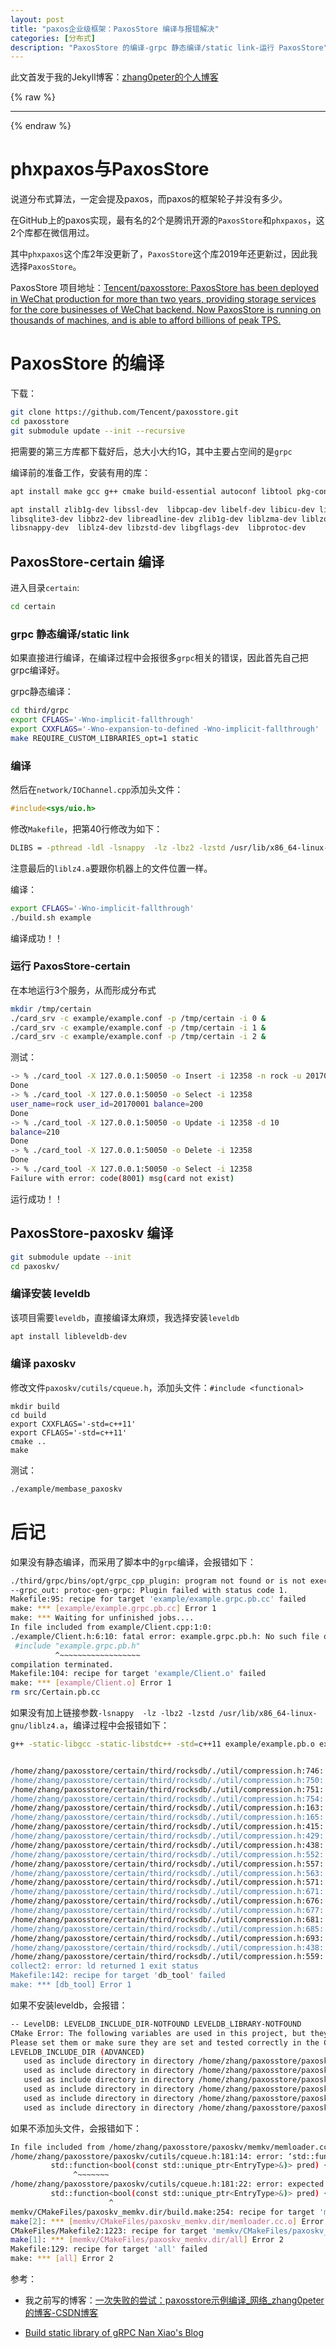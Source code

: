 ```yaml
---
layout: post
title: "paxos企业级框架：PaxosStore 编译与报错解决"
categories: [分布式]
description: "PaxosStore 的编译-grpc 静态编译/static link-运行 PaxosStore"
---
```


此文首发于我的Jekyll博客：[zhang0peter的个人博客](https://zhang0peter.com)         

{% raw %}
***          
{% endraw %}

# phxpaxos与PaxosStore
说道分布式算法，一定会提及paxos，而paxos的框架轮子并没有多少。

在GitHub上的paxos实现，最有名的2个是腾讯开源的`PaxosStore`和`phxpaxos`，这2个库都在微信用过。

其中`phxpaxos`这个库2年没更新了，`PaxosStore`这个库2019年还更新过，因此我选择`PaxosStore`。

PaxosStore 项目地址：[Tencent/paxosstore: PaxosStore has been deployed in WeChat production for more than two years, providing storage services for the core businesses of WeChat backend. Now PaxosStore is running on thousands of machines, and is able to afford billions of peak TPS.](https://github.com/Tencent/paxosstore)
# PaxosStore 的编译
下载：
```sh
git clone https://github.com/Tencent/paxosstore.git
cd paxosstore
git submodule update --init --recursive
```
把需要的第三方库都下载好后，总大小大约1G，其中主要占空间的是`grpc`

编译前的准备工作，安装有用的库：
```sh
apt install make gcc g++ cmake build-essential autoconf libtool pkg-config unzip
```
```sh
apt install zlib1g-dev libssl-dev  libpcap-dev libelf-dev libicu-dev libreadline-dev libtool  libsysfs-dev \
libsqlite3-dev libbz2-dev libreadline-dev zlib1g-dev liblzma-dev liblzo2-dev   \
libsnappy-dev  liblz4-dev libzstd-dev libgflags-dev  libprotoc-dev
```

## PaxosStore-certain 编译
进入目录`certain`:
```sh
cd certain
```

### grpc 静态编译/static link
如果直接进行编译，在编译过程中会报很多`grpc`相关的错误，因此首先自己把grpc编译好。

grpc静态编译：
```sh
cd third/grpc
export CFLAGS='-Wno-implicit-fallthrough'
export CXXFLAGS='-Wno-expansion-to-defined -Wno-implicit-fallthrough'
make REQUIRE_CUSTOM_LIBRARIES_opt=1 static
```

### 编译
然后在`network/IOChannel.cpp`添加头文件：
```c
#include<sys/uio.h>
```
修改`Makefile`，把第40行修改为如下：
```sh
DLIBS = -pthread -ldl -lsnappy  -lz -lbz2 -lzstd /usr/lib/x86_64-linux-gnu/liblz4.a
```
注意最后的`liblz4.a`要跟你机器上的文件位置一样。

编译：
```sh
export CFLAGS='-Wno-implicit-fallthrough'
./build.sh example
```
编译成功！！

### 运行 PaxosStore-certain
在本地运行3个服务，从而形成分布式
```sh
mkdir /tmp/certain
./card_srv -c example/example.conf -p /tmp/certain -i 0 &
./card_srv -c example/example.conf -p /tmp/certain -i 1 &
./card_srv -c example/example.conf -p /tmp/certain -i 2 &
```
测试：
```sh
-> % ./card_tool -X 127.0.0.1:50050 -o Insert -i 12358 -n rock -u 20170001 -b 200
Done
-> % ./card_tool -X 127.0.0.1:50050 -o Select -i 12358
user_name=rock user_id=20170001 balance=200
Done 
-> % ./card_tool -X 127.0.0.1:50050 -o Update -i 12358 -d 10
balance=210
Done 
-> % ./card_tool -X 127.0.0.1:50050 -o Delete -i 12358
Done
-> % ./card_tool -X 127.0.0.1:50050 -o Select -i 12358      
Failure with error: code(8001) msg(card not exist)
```
运行成功！！

## PaxosStore-paxoskv 编译

```sh
git submodule update --init
cd paxoskv/
```

### 编译安装 leveldb
该项目需要`leveldb`，直接编译太麻烦，我选择安装`leveldb`
```sh
apt install libleveldb-dev
```

### 编译 paxoskv
修改文件`paxoskv/cutils/cqueue.h`，添加头文件：`#include <functional>`

```
mkdir build
cd build
export CXXFLAGS='-std=c++11'
export CFLAGS='-std=c++11'
cmake ..
make 
```

测试：
```sh
./example/membase_paxoskv
```


# 后记

如果没有静态编译，而采用了脚本中的`grpc`编译，会报错如下：
```sh
./third/grpc/bins/opt/grpc_cpp_plugin: program not found or is not executable
--grpc_out: protoc-gen-grpc: Plugin failed with status code 1.
Makefile:95: recipe for target 'example/example.grpc.pb.cc' failed
make: *** [example/example.grpc.pb.cc] Error 1
make: *** Waiting for unfinished jobs....
In file included from example/Client.cpp:1:0:
./example/Client.h:6:10: fatal error: example.grpc.pb.h: No such file or directory
 #include "example.grpc.pb.h"
          ^~~~~~~~~~~~~~~~~~~
compilation terminated.
Makefile:104: recipe for target 'example/Client.o' failed
make: *** [example/Client.o] Error 1
rm src/Certain.pb.cc
```


如果没有加上链接参数`-lsnappy  -lz -lbz2 -lzstd /usr/lib/x86_64-linux-gnu/liblz4.a`，编译过程中会报错如下：

```sh
g++ -static-libgcc -static-libstdc++ -std=c++11 example/example.pb.o example/example.grpc.pb.o example/Client.o example/Coding.o example/DBImpl.o example/PLogImpl.o example/CertainUserImpl.o example/UserWorker.o example/ServiceImpl.o example/UUIDGenerator.o example/TemporaryTable.o example/CoHashLock.o example/BenchTool.o libcertain.a -o bench_tool ./third/protobuf/src/.libs/libprotobuf.a ./third/libco/lib/libcolib.a ./third/rocksdb/librocksdb.a ./third/grpc/libs/opt/libares.a ./third/grpc/libs/opt/libboringssl.a ./third/grpc/libs/opt/libgpr.a ./third/grpc/libs/opt/libgrpc.a ./third/grpc/libs/opt/libgrpc++.a ./third/grpc/libs/opt/libgrpc++_core_stats.a ./third/grpc/libs/opt/libgrpc++_cronet.a ./third/grpc/libs/opt/libgrpc_cronet.a ./third/grpc/libs/opt/libgrpc++_error_details.a ./third/grpc/libs/opt/libgrpc_plugin_support.a ./third/grpc/libs/opt/libgrpc_unsecure.a ./third/grpc/libs/opt/libgrpc++_unsecure.a ./third/grpc/libs/opt/libz.a -Wl,--no-as-needed ./third/grpc/libs/opt/libgrpc++_reflection.a -Wl,--as-needed -pthread -ldl


/home/zhang/paxosstore/certain/third/rocksdb/./util/compression.h:746: undefined reference to `ZSTD_compressBound'
/home/zhang/paxosstore/certain/third/rocksdb/./util/compression.h:750: undefined reference to `ZSTD_createCCtx'
/home/zhang/paxosstore/certain/third/rocksdb/./util/compression.h:751: undefined reference to `ZSTD_compress_usingDict'
/home/zhang/paxosstore/certain/third/rocksdb/./util/compression.h:754: undefined reference to `ZSTD_freeCCtx'
/home/zhang/paxosstore/certain/third/rocksdb/./util/compression.h:163: undefined reference to `snappy::MaxCompressedLength(unsigned long)'
/home/zhang/paxosstore/certain/third/rocksdb/./util/compression.h:165: undefined reference to `snappy::RawCompress(char const*, unsigned long, char*, unsigned long*)'
/home/zhang/paxosstore/certain/third/rocksdb/./util/compression.h:415: undefined reference to `BZ2_bzCompressInit'
/home/zhang/paxosstore/certain/third/rocksdb/./util/compression.h:429: undefined reference to `BZ2_bzCompress'
/home/zhang/paxosstore/certain/third/rocksdb/./util/compression.h:438: undefined reference to `BZ2_bzCompressEnd'
/home/zhang/paxosstore/certain/third/rocksdb/./util/compression.h:552: undefined reference to `LZ4_compressBound'
/home/zhang/paxosstore/certain/third/rocksdb/./util/compression.h:557: undefined reference to `LZ4_createStream'
/home/zhang/paxosstore/certain/third/rocksdb/./util/compression.h:563: undefined reference to `LZ4_compress_fast_continue'
/home/zhang/paxosstore/certain/third/rocksdb/./util/compression.h:571: undefined reference to `LZ4_freeStream'
/home/zhang/paxosstore/certain/third/rocksdb/./util/compression.h:671: undefined reference to `LZ4_compressBound'
/home/zhang/paxosstore/certain/third/rocksdb/./util/compression.h:676: undefined reference to `LZ4_createStreamHC'
/home/zhang/paxosstore/certain/third/rocksdb/./util/compression.h:677: undefined reference to `LZ4_resetStreamHC'
/home/zhang/paxosstore/certain/third/rocksdb/./util/compression.h:681: undefined reference to `LZ4_loadDictHC'
/home/zhang/paxosstore/certain/third/rocksdb/./util/compression.h:685: undefined reference to `LZ4_compress_HC_continue'
/home/zhang/paxosstore/certain/third/rocksdb/./util/compression.h:693: undefined reference to `LZ4_freeStreamHC'
/home/zhang/paxosstore/certain/third/rocksdb/./util/compression.h:438: undefined reference to `BZ2_bzCompressEnd'
/home/zhang/paxosstore/certain/third/rocksdb/./util/compression.h:559: undefined reference to `LZ4_loadDict'
collect2: error: ld returned 1 exit status
Makefile:142: recipe for target 'db_tool' failed
make: *** [db_tool] Error 1
```

如果不安装leveldb，会报错：
```sh
-- LevelDB: LEVELDB_INCLUDE_DIR-NOTFOUND LEVELDB_LIBRARY-NOTFOUND
CMake Error: The following variables are used in this project, but they are set to NOTFOUND.
Please set them or make sure they are set and tested correctly in the CMake files:
LEVELDB_INCLUDE_DIR (ADVANCED)
   used as include directory in directory /home/zhang/paxosstore/paxoskv
   used as include directory in directory /home/zhang/paxosstore/paxoskv
   used as include directory in directory /home/zhang/paxosstore/paxoskv
   used as include directory in directory /home/zhang/paxosstore/paxoskv
   used as include directory in directory /home/zhang/paxosstore/paxoskv
   used as include directory in directory /home/zhang/paxosstore/paxoskv

```
如果不添加头文件，会报错如下：
```sh
In file included from /home/zhang/paxosstore/paxoskv/memkv/memloader.cc:25:0:
/home/zhang/paxosstore/paxoskv/cutils/cqueue.h:181:14: error: ‘std::function’ has not been declared
         std::function<bool(const std::unique_ptr<EntryType>&)> pred) {
              ^~~~~~~~
/home/zhang/paxosstore/paxoskv/cutils/cqueue.h:181:22: error: expected ‘,’ or ‘...’ before ‘<’ token
         std::function<bool(const std::unique_ptr<EntryType>&)> pred) {
                      ^
memkv/CMakeFiles/paxoskv_memkv.dir/build.make:254: recipe for target 'memkv/CMakeFiles/paxoskv_memkv.dir/memloader.cc.o' failed
make[2]: *** [memkv/CMakeFiles/paxoskv_memkv.dir/memloader.cc.o] Error 1
CMakeFiles/Makefile2:1223: recipe for target 'memkv/CMakeFiles/paxoskv_memkv.dir/all' failed
make[1]: *** [memkv/CMakeFiles/paxoskv_memkv.dir/all] Error 2
Makefile:129: recipe for target 'all' failed
make: *** [all] Error 2
```



参考：

- 我之前写的博客：[一次失败的尝试：paxosstore示例编译_网络_zhang0peter的博客-CSDN博客](https://zhang0peter.blog.csdn.net/article/details/97614728)

- [Build static library of gRPC  Nan Xiao's Blog](https://nanxiao.me/en/build-static-library-of-grpc/)









